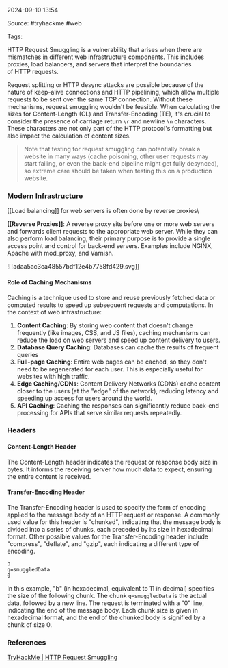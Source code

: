 
2024-09-10 13:54

Source: #tryhackme #web 

Tags: 

HTTP Request Smuggling is a vulnerability that arises when there are mismatches in different web infrastructure components. This includes proxies, load balancers, and servers that interpret the boundaries of HTTP requests.

Request splitting or HTTP desync attacks are possible because of the nature of keep-alive connections and HTTP pipelining, which allow multiple requests to be sent over the same TCP connection. Without these mechanisms, request smuggling wouldn't be feasible. When calculating the sizes for Content-Length (CL) and Transfer-Encoding (TE), it's crucial to consider the presence of carriage return `\r` and newline `\n` characters. These characters are not only part of the HTTP protocol's formatting but also impact the calculation of content sizes.

> Note that testing for request smuggling can potentially break a website in many ways (cache poisoning, other user requests may start failing, or even the back-end pipeline might get fully desynced), so extreme care should be taken when testing this on a production website.

### Modern Infrastructure

[[Load balancing]] for web servers is often done by reverse proxies\

**[[Reverse Proxies]]**: A reverse proxy sits before one or more web servers and forwards client requests to the appropriate web server. While they can also perform load balancing, their primary purpose is to provide a single access point and control for back-end servers. Examples include NGINX, Apache with mod_proxy, and Varnish.

![[adaa5ac3ca48557bdf12e4b7758fd429.svg]]
#### Role of Caching Mechanisms

Caching is a technique used to store and reuse previously fetched data or computed results to speed up subsequent requests and computations. In the context of web infrastructure:

1. **Content Caching**: By storing web content that doesn't change frequently (like images, CSS, and JS files), caching mechanisms can reduce the load on web servers and speed up content delivery to users.
2. **Database Query Caching**: Databases can cache the results of frequent queries
3. **Full-page Caching**: Entire web pages can be cached, so they don't need to be regenerated for each user. This is especially useful for websites with high traffic.
4. **Edge Caching/CDNs**: Content Delivery Networks (CDNs) cache content closer to the users (at the "edge" of the network), reducing latency and speeding up access for users around the world.
5. **API Caching**: Caching the responses can significantly reduce back-end processing for APIs that serve similar requests repeatedly.

### Headers
#### Content-Length Header

The Content-Length header indicates the request or response body size in bytes. It informs the receiving server how much data to expect, ensuring the entire content is received.
#### Transfer-Encoding Header

The Transfer-Encoding header is used to specify the form of encoding applied to the message body of an HTTP request or response. A commonly used value for this header is "chunked", indicating that the message body is divided into a series of chunks, each preceded by its size in hexadecimal format. Other possible values for the Transfer-Encoding header include "compress", "deflate", and "gzip", each indicating a different type of encoding.
```shell-session
b
q=smuggledData 
0
```
In this example, "b" (in hexadecimal, equivalent to 11 in decimal) specifies the size of the following chunk. The chunk `q=smuggledData` is the actual data, followed by a new line. The request is terminated with a "0" line, indicating the end of the message body. Each chunk size is given in hexadecimal format, and the end of the chunked body is signified by a chunk of size 0.



### References
[TryHackMe | HTTP Request Smuggling](https://tryhackme.com/r/room/httprequestsmuggling)